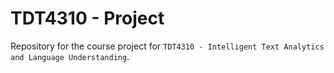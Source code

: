 # TDT4310 - Project
Repository for the course project for `TDT4310 - Intelligent Text Analytics and Language Understanding`.

